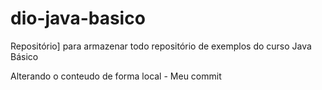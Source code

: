 # dio-java-basico
Repositório] para armazenar todo repositório de exemplos do curso Java Básico

Alterando o conteudo de forma local - Meu commit 
